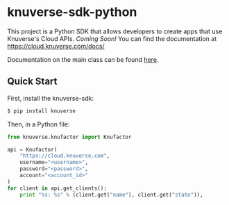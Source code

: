 # knuverse-sdk-python

This project is a Python SDK that allows developers to create apps that use Knuverse's Cloud APIs. *Coming Soon!*
You can find the documentation at https://cloud.knuverse.com/docs/

Documentation on the main class can be found [here](docs/knuverse.knufactor.Knufactor.html).

Quick Start
-----------
First, install the knuverse-sdk:

```sh
$ pip install knuverse
```
Then, in a Python file:

```python
from knuverse.knufactor import Knufactor

api = Knufactor(
    "https://cloud.knuverse.com",
    username="<username>",
    password="<password>",
    account="<account_id>"
)
for client in api.get_clients():
    print "%s: %s" % (client.get("name"), client.get("state")),
```